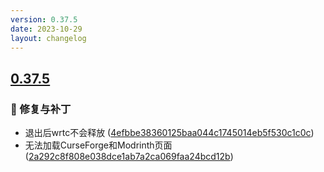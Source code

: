 ```yaml
---
version: 0.37.5
date: 2023-10-29
layout: changelog
---
```

## [0.37.5](#0.37.5)
### 🐛 修复与补丁

- 退出后wrtc不会释放 ([4efbbe38360125baa044c1745014eb5f530c1c0c](https://github.com/Voxelum/x-minecraft-launcher/commit/4efbbe38360125baa044c1745014eb5f530c1c0c))
- 无法加载CurseForge和Modrinth页面 ([2a292c8f808e038dce1ab7a2ca069faa24bcd12b](https://github.com/Voxelum/x-minecraft-launcher/commit/2a292c8f808e038dce1ab7a2ca069faa24bcd12b))
